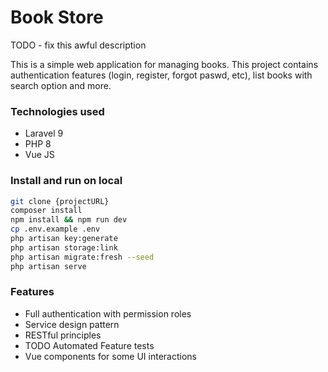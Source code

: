 # Book Store 

TODO - fix this awful description

This is a simple web application for managing books. This project contains authentication
features (login, register, forgot paswd, etc), list books with search option and more.

### Technologies used
- Laravel 9
- PHP 8
- Vue JS

### Install and run on local
```sh
git clone {projectURL}
composer install
npm install && npm run dev
cp .env.example .env
php artisan key:generate
php artisan storage:link
php artisan migrate:fresh --seed
php artisan serve
```

### Features
- Full authentication with permission roles
- Service design pattern
- RESTful principles
- TODO Automated Feature tests
- Vue components for some UI interactions

